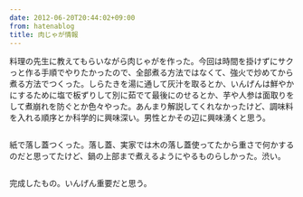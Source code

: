 ```yaml
---
date: 2012-06-20T20:44:02+09:00
from: hatenablog
title: 肉じゃが情報
---
```


<p>料理の先生に教えてもらいながら肉じゃがを作った。今回は時間を掛けずにサクっと作る手順でやりたかったので、全部煮る方法ではなくて、強火で炒めてから煮る方法でつくった。しらたきを湯に通して灰汁を取るとか、いんげんは鮮やかにするために塩で板ずりして別に茹でて最後にのせるとか、芋や人参は面取りをして煮崩れを防ぐとか色々やった。あんまり解説してくれなかったけど、調味料を入れる順序とか科学的に興味深い。男性とかその辺に興味湧くと思う。</p><p><img src="http://dl.dropbox.com/u/5978869/image/20120620_201348.png" alt="" /></p><p>紙で落し蓋つくった。落し蓋、実家では木の落し蓋使ってたから重さで何かするのだと思ってたけど、鍋の上部まで煮えるようにやるものらしかった。渋い。</p><p><img src="http://dl.dropbox.com/u/5978869/image/20120620_201416.png" alt="" /></p><p>完成したもの。いんげん重要だと思う。</p><p><img src="http://dl.dropbox.com/u/5978869/image/20120620_201454.png" alt="" /></p>

